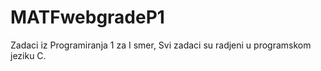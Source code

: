 # MATFwebgradeP1
Zadaci iz Programiranja 1 za I smer,
Svi zadaci su radjeni u programskom jeziku C.
